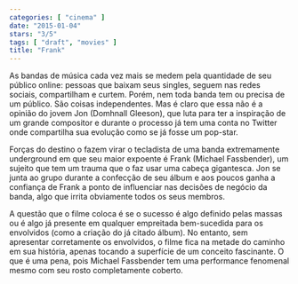 ```yaml
---
categories: [ "cinema" ]
date: "2015-01-04"
stars: "3/5"
tags: [ "draft", "movies" ]
title: "Frank"
---
```

As bandas de música cada vez mais se medem pela quantidade de seu público online: pessoas que baixam seus singles, seguem nas redes sociais, compartilham e curtem. Porém, nem toda banda tem ou precisa de um público. São coisas independentes. Mas é claro que essa não é a opinião do jovem Jon (Domhnall Gleeson), que luta para ter a inspiração de um grande compositor e durante o processo já tem uma conta no Twitter onde compartilha sua evolução como se já fosse um pop-star.

Forças do destino o fazem virar o tecladista de uma banda extremamente underground em que seu maior expoente é Frank (Michael Fassbender), um sujeito que tem um trauma que o faz usar uma cabeça gigantesca. Jon se junta ao grupo durante a confecção de seu álbum e aos poucos ganha a confiança de Frank a ponto de influenciar nas decisões de negócio da banda, algo que irrita obviamente todos os seus membros.

A questão que o filme coloca é se o sucesso é algo definido pelas massas ou é algo já presente em qualquer empreitada bem-sucedida para os envolvidos (como a criação do já citado álbum). No entanto, sem apresentar corretamente os envolvidos, o filme fica na metade do caminho em sua história, apenas tocando a superfície de um conceito fascinante. O que é uma pena, pois Michael Fassbender tem uma performance fenomenal mesmo com seu rosto completamente coberto.
